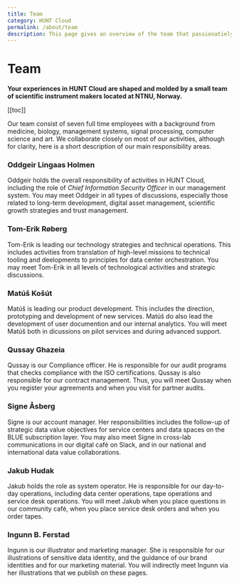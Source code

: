 ```yaml
---
title: Team
category: HUNT Cloud
permalink: /about/team
description: This page gives an overview of the team that passionatiely develop HUNT Cloud.
---
```


# Team


**Your experiences in HUNT Cloud are shaped and molded by a small team of scientific instrument makers located at NTNU, Norway.**

[[toc]]

Our team consist of seven full time employees with a background from medicine, biology, management systems, signal processing, computer science and art. We collaborate closely on most of our activities, although for clarity, here is a short description of our main responsibility areas.

### Oddgeir Lingaas Holmen

Oddgeir holds the overall responsibility of activities in HUNT Cloud, including the role of *Chief Information Security Officer* in our management system. You may meet Oddgeir in all types of discussions, especially those related to long-term development, digital asset management, scientific growth strategies and trust management.

### Tom-Erik Røberg

Tom-Erik is leading our technology strategies and technical operations. This includes activities from translation of high-level missions to technical tooling and deelopments to principles for data center orchestration. You may meet Tom-Erik in all levels of technological activities and strategic discussions. 

### Matúš Košút

Matúš is leading our product development. This includes the direction, prototyping and development of new services. Matúš do also lead the development of user documention and our internal analytics. You will meet Matúš both in dicussions on pilot services and during advanced support. 
 
### Qussay Ghazeia

Qussay is our Compliance officer. He is responsible for our audit programs that checks compliance with the ISO certifications. Qussay is also responsible for our contract management. Thus, you will meet Qussay when you register your agreements and when you visit for partner audits. 

### Signe Åsberg

Signe is our account manager. Her responsibilities includes the follow-up of strategic data value objectives for service centers and data spaces on the BLUE subscription layer. You may also meet Signe in cross-lab communications in our digital café on Slack, and in our national and international data value collaborations. 

### Jakub Hudak

Jakub holds the role as system operator. He is responsible for our day-to-day operations, including data center operations, tape operations and service desk operations. You will meet Jakub when you place questions in our community café, when you place service desk orders and when you order tapes. 

### Ingunn B. Ferstad

Ingunn is our illustrator and marketing manager. She is responsible for our illustrations of sensitive data identity, and the guidance of our brand identities and for our marketing material. You will indirectly meet Ingunn via her illustrations that we publish on these pages.



